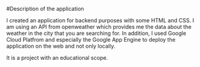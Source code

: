#Description of the application

I created an application for backend purposes with some HTML and CSS. I am using an API from openweather
which provides me the data about the weather in the city that you are searching for.
In addition, I used Google Cloud Platfrom and especially the Google App Engine to deploy the application on the web and 
not only locally.

It is a project with an educational scope.
